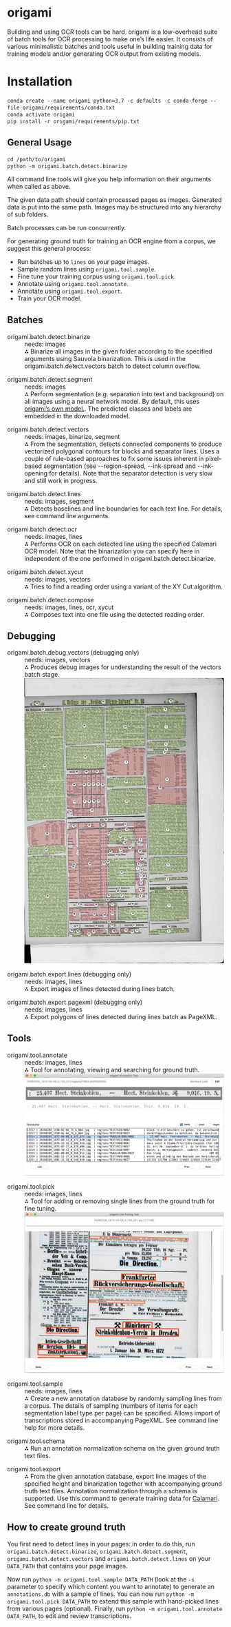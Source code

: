 # origami

Building and using OCR tools can be hard. origami is a low-overhead suite of batch tools for OCR processing to make one’s life easier. It consists of various minimalistic batches and tools useful in building training data for training models and/or generating OCR output from existing models.

# Installation 

```
conda create --name origami python=3.7 -c defaults -c conda-forge --file origami/requirements/conda.txt
conda activate origami
pip install -r origami/requirements/pip.txt
```

## General Usage

```
cd /path/to/origami
python -m origami.batch.detect.binarize
```

All command line tools will give you help information on their arguments when called as above.

The given data path should contain processed pages as images. Generated data is put into the same path.  Images may be structured into any hierarchy of sub folders.

Batch processes can be run concurrently.

For generating ground truth for training an OCR engine from a corpus, we suggest this general process:

* Run batches up to `lines` on your page images.
* Sample random lines using `origami.tool.sample`.
* Fine tune your training corpus using `origami.tool.pick`.
* Annotate using `origami.tool.annotate`.
* Annotate using `origami.tool.export`.
* Train your OCR model.

## Batches

<dl>
  <dt>origami.batch.detect.binarize</dt>
  <dd>needs: images</dd>
  <dd>⁂ Binarize all images in the given folder according to the specified arguments using Sauvola binarization. This is
  used in the origami.batch.detect.vectors batch to detect column overflow.</dd>
</dl>

<dl>
  <dt>origami.batch.detect.segment</dt>
  <dd>needs: images</dd>
  <dd>⁂ Perform segmentation (e.g. separation into text and background) on all images using a neural network model. By default, this uses <a href="https://github.com/poke1024/bbz-segment">origami’s own model.</a>. The predicted classes and labels are embedded in the downloaded model.</dd>
</dl>

<dl>
  <dt>origami.batch.detect.vectors</dt>
  <dd>needs: images, binarize, segment</dd>
  <dd>⁂ From the segmentation, detects connected components to produce vectorized polygonal contours for blocks and separator lines. 
  Uses a couple of rule-based approaches to fix some issues inherent in pixel-based segmentation (see --region-spread,
  --ink-spread and --ink-opening for details). Note that the separator detection is very slow and still work in progress.</dd>
</dl>

<dl>
  <dt>origami.batch.detect.lines</dt>
  <dd>needs: images, segment</dd>
  <dd>⁂ Detects baselines and line boundaries for each text line. For details, see  command line arguments. </dd>
</dl>

<dl>
  <dt>origami.batch.detect.ocr</dt>
  <dd>needs: images, lines</dd>
  <dd>⁂ Performs OCR on each detected line using the specified Calamari OCR model. Note that the binarization
  you can specify here in independent of the one performed in origami.batch.detect.binarize.</dd>
</dl>

<dl>
  <dt>origami.batch.detect.xycut</dt>
  <dd>needs: images, vectors</dd>
  <dd>⁂ Tries to find a reading order using a variant of the XY Cut algorithm.</dd>
</dl>

<dl>
  <dt>origami.batch.detect.compose</dt>
  <dd>needs: images, lines, ocr, xycut</dd>
  <dd>⁂ Composes text into one file using the detected reading order.</dd>
</dl>

## Debugging

<dl>
  <dt>origami.batch.debug.vectors (debugging only)</dt>
  <dd>needs: images, vectors</dd>
  <dd>⁂ Produces debug images for understanding the result of the vectors batch stage. <img src="/docs/img/sample-2436020X_1925-02-27_70_98_009.debug.contours.jpg"></dd>
</dl>

<dl>
  <dt>origami.batch.export.lines (debugging only)</dt>
  <dd>needs: images, lines</dd>
  <dd>⁂ Export images of lines detected during lines batch.</dd>
</dl>

<dl>
  <dt>origami.batch.export.pagexml  (debugging only)</dt>
  <dd>needs: images, lines</dd>
  <dd>⁂ Export polygons of lines detected during lines batch as PageXML.</dd>
</dl>


## Tools

<dl>
  <dt>origami.tool.annotate</dt>
  <dd>needs: images, lines</dd>
  <dd>⁂ Tool for annotating, viewing and searching for ground truth. <img src="/docs/img/sample-annotation.jpg"></dd>
</dl>

<dl>
  <dt>origami.tool.pick</dt>
  <dd>needs: images, lines</dd>
  <dd>⁂ Tool for adding or removing single lines from the ground truth for fine tuning. <img src="/docs/img/sample-linepick.jpg"></dd>
</dl>

<dl>
  <dt>origami.tool.sample</dt>
  <dd>needs: images, lines</dd>
  <dd>⁂ Create a new annotation database by randomly sampling lines from a corpus. The details of sampling (numbers of items
  for each segmentation label type per page) can be specified. Allows import of transcriptions stored in accompanying PageXML.
  See command line help for more details.</dd>
</dl>

<dl>
  <dt>origami.tool.schema</dt>
  <dd>⁂ Run an annotation normalization schema on the given ground truth text files.</dd>
</dl>

<dl>
  <dt>origami.tool.export</dt>
  <dd>⁂ From the given annotation database, export line images of the specified height and binarization together with accompanying
    ground truth text files. Annotation normalization through a schema is supported. Use this command to generate training data for
    <a href="https://github.com/Calamari-OCR/calamari">Calamari</a>. See command line for details.</dd>
</dl>

## How to create ground truth

You first need to detect lines in your pages: in order to do this, run `origami.batch.detect.binarize`,
`origami.batch.detect.segment`, `origami.batch.detect.vectors` and `origami.batch.detect.lines` on your
`DATA_PATH` that contains your page images.

Now run `python -m origami.tool.sample DATA_PATH` (look at the `-s` parameter to specify which content
you want to annotate) to generate an `annotations.db` with a sample of lines. You can now run
`python -m origami.tool.pick DATA_PATH` to extend this sample with hand-picked lines from various pages
(optional). Finally, run `python -m origami.tool.annotate DATA_PATH`, to edit and review transcriptions.
